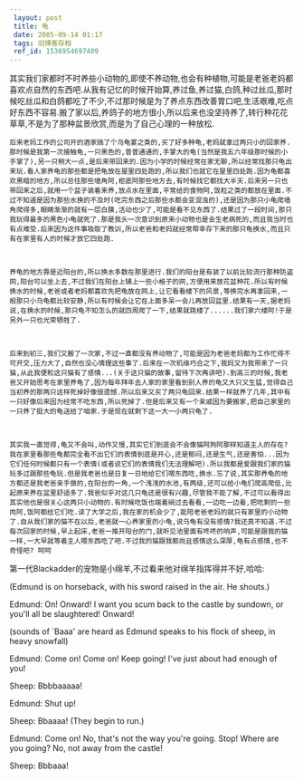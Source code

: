 ```yaml
---
 layout: post
 title: 龟
 date: 2005-09-14 01:17
 tags: 旧博客存档
 ref_id: 1536954697409
---
```

其实我们家都时不时养些小动物的,即使不养动物,也会有种植物,可能是老爸老妈都喜欢点自然的东西吧.从我有记忆的时候开始算,养过鱼,养过猫,白鸽,种过丝瓜,那时候吃丝瓜和白鸽都吃了不少,不过那时候是为了养点东西改善胃口吧,生活艰难,吃点好东西不容易.搬了家以后,养鸽子的地方很小,所以后来也没坚持养了,转行种花花草草,不是为了那种盆景欣赏,而是为了自己心理的一种放松.



    后来老妈工作的公司开的酒家搞了个乌龟宴之类的,买了好多种龟,老妈就拿过两只小的回家养.那时候是我第一次接触龟,一只黑色的,普普通通的,手掌大的龟(当然是我五六年级那时候的小手掌了),另一只稍大一点,是后来带回来的.因为小学的时候经常在家无聊,所以经常找那只龟出来玩.看人家养龟的那些都是把龟放在屋里四处跑的,所以我们也就它在屋里四处跑.因为龟都喜欢黑暗的地方,所以总往那些墙角阿,柜底阿那些地方去,有时候找它都找大半天.后来另一只也带回来之后,就用一个盆子装着来养,放点水在里面,平常给的食物阿,饭粒之类的都放在里面.不过不知道是因为那些水换的不及时(吃完东西之后那些水都会变混浊的),还是因为那只小龟爬墙角爬得多,眼睛渐渐的就有一层白膜,活动也少了,可能是看不见东西了.结果过了一段时间,那只我玩得最多的黑色小龟就死了.那是我头一次意识到原来小动物也是会生老病死的,而且我当时也有点难受.后来因为这件事吸取了教训,所以老爸和老妈就经常帮幸存下来的那只龟换水,而且只有在家里有人的时候才放它四处跑.



    养龟的地方靠是近阳台的,所以换水多数在那里进行.我们的阳台是有装了以前比较流行那种防盗网,阳台可以坐上去,不过我们在阳台上铺上一些小格子的网,方便用来放花盆种花.所以有时候换水的时候,老爸或者老妈都喜欢先把龟放在网上,让它看看楼下的风景,等换完水再拿回来,一般那只小乌龟都比较安静,所以有时候会让它在上面多呆一会儿再放回盆里.结果有一天,据老妈说,在换水的时候,那只龟不知怎么的就四周爬了一下,结果就跳楼了......我们家六楼阿!于是另外一只也光荣牺牲了.



    后来到初三,我们又搬了一次家,不过一直都没有养动物了,可能是因为老爸老妈都为工作忙得不可开交,压力大了,自然也没心情理这些事了.后来在一次机缘巧合之下,我妈又为我带来了一只猫,从此我便和这只猫有了感情...(关于这只猫的故事,留待下次再讲吧).到高三的时候,我老爸又开始思考在家里养龟了,因为每年拜年去人家的家里看到别人养的龟又大只又生猛,觉得自己当初养的那两只这样死掉好像很遗憾.所以后来又买了两只龟回来.结果一样就养了几年,其中有一只好像后来因为经常不吃东西,所以死掉了.但是后来又有一个亲戚因为要搬家,把自己家里的一只养了挺大的龟送给了咱家.于是现在就剩下这一大一小两只龟了.



    其实我一直觉得,龟又不会叫,动作又慢,其实它们到底会不会像猫阿狗阿那样知道主人的存在?我在家里看那些龟都完全看不出它们的表情到底是开心,还是郁闷,还是生气,还是害怕...因为它们任何时候都只有一个表情(或者说它们的表情我们无法理解吧).所以我都是爱跟我们家的猫玩多过跟那些龟玩.但是我老爸也是日复一日地给它们喂东西吃,换水.忘了说,其实那养龟的地方都还是我老爸亲手做的,在阳台的一角,一个浅浅的水池,有两级,还可以给小龟们爬高爬低,比起原来养在盆里舒适多了.我爸似乎对这几只龟还是很有兴趣,尽管我不能了解,不过可以看得出其实他也是很关心这两只小动物的.有时候吃饭也端着碗过去看看,一边吃一边看,把吃剩的一些肉阿,饭阿都给它们吃.读了大学之后,我在家的机会少了,能陪老爸老妈的就只有家里的小动物了.自从我们家的猫不在以后,老爸就一心养家里的小龟,说乌龟有没有感情?我还真不知道.不过每次回家的时候,早上起床,老爸一推开阳台的门,就听见池里面有咚咚的响声,可能是跟我的猫一样,一大早就等着主人喂东西吃了吧.不过我的猫跟我都尚且感情这么深厚,龟有点感情,也不奇怪吧? 呵呵







第一代Blackadder的宠物是小绵羊,不过看来他对绵羊指挥得并不好,哈哈:

(Edmund is on horseback, with his sword raised in the air. He shouts.)

Edmund: On! Onward! I want you scum back to the castle by sundown, or you'll
all be slaughtered! Onward!

(sounds of `Baaa' are heard as Edmund speaks to his flock of sheep, in heavy
snowfall)

Edmund: Come on! Come on! Keep going! I've just about had enough of you!

Sheep: Bbbbaaaaa!

Edmund: Shut up!

Sheep: Bbaaaa! (They begin to run.)

Edmund: Come on! No, that's not the way you're going. Stop! Where are you
going? No, not away from the castle!

Sheep: Bbbaaa!

